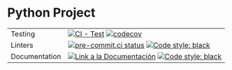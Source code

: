 # Python Project

|                 |                                                                                                                                                                                                                                                                                                                                |
|-----------------|--------------------------------------------------------------------------------------------------------------------------------------------------------------------------------------------------------------------------------------------------------------------------------------------------------------------------------|
| Testing         | [![CI - Test](https://github.com/fralfaro/python_project/actions/workflows/ci.yml/badge.svg)](https://github.com/pandas-dev/pandas/actions/workflows/unit-tests.yml) [![codecov](https://codecov.io/gh/fralfaro/python_project/branch/master/graph/badge.svg)](https://codecov.io/gh/fralfaro/python_project)                  |
| Linters         | [![pre-commit.ci status](https://results.pre-commit.ci/badge/github/fralfaro/python_project/master.svg)](https://results.pre-commit.ci/latest/github/fralfaro/python_project/master) <a href="https://github.com/psf/black"><img alt="Code style: black" src="https://img.shields.io/badge/code%20style-black-000000.svg"></a> |
| Documentation   | <a href="https://fralfaro.github.io/python_project/"><img alt="Link a la Documentación" src="https://img.shields.io/badge/docs-link-brightgreen"></a>    <a href="https://github.com/psf/black"><img alt="Code style: black" src="https://img.shields.io/badge/docs style-mkdocs--material-000000.svg"></a>                    |
